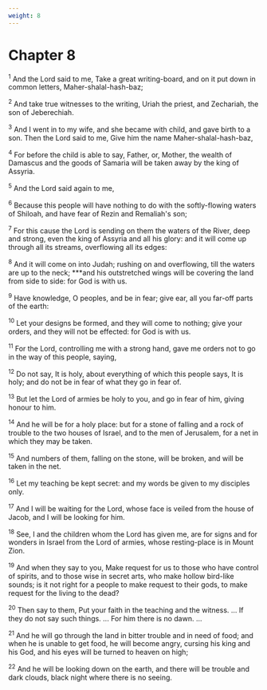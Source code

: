 ```yaml
---
weight: 8
---
```


# Chapter 8

<sup>1</sup> And the Lord said to me, Take a great writing-board, and on it put down in common letters, Maher-shalal-hash-baz; 

<sup>2</sup> And take true witnesses to the writing, Uriah the priest, and Zechariah, the son of Jeberechiah. 

<sup>3</sup> And I went in to my wife, and she became with child, and gave birth to a son. Then the Lord said to me, Give him the name Maher-shalal-hash-baz, 

<sup>4</sup> For before the child is able to say, Father, or, Mother, the wealth of Damascus and the goods of Samaria will be taken away by the king of Assyria. 

<sup>5</sup> And the Lord said again to me, 

<sup>6</sup> Because this people will have nothing to do with the softly-flowing waters of Shiloah, and have fear of Rezin and Remaliah's son; 

<sup>7</sup> For this cause the Lord is sending on them the waters of the River, deep and strong, even the king of Assyria and all his glory: and it will come up through all its streams, overflowing all its edges: 

<sup>8</sup> And it will come on into Judah; rushing on and overflowing, till the waters are up to the neck; ***and his outstretched wings will be covering the land from side to side: for God is with us. 

<sup>9</sup> Have knowledge, O peoples, and be in fear; give ear, all you far-off parts of the earth: 

<sup>10</sup> Let your designs be formed, and they will come to nothing; give your orders, and they will not be effected: for God is with us. 

<sup>11</sup> For the Lord, controlling me with a strong hand, gave me orders not to go in the way of this people, saying, 

<sup>12</sup> Do not say, It is holy, about everything of which this people says, It is holy; and do not be in fear of what they go in fear of. 

<sup>13</sup> But let the Lord of armies be holy to you, and go in fear of him, giving honour to him. 

<sup>14</sup> And he will be for a holy place: but for a stone of falling and a rock of trouble to the two houses of Israel, and to the men of Jerusalem, for a net in which they may be taken. 

<sup>15</sup> And numbers of them, falling on the stone, will be broken, and will be taken in the net. 

<sup>16</sup> Let my teaching be kept secret: and my words be given to my disciples only. 

<sup>17</sup> And I will be waiting for the Lord, whose face is veiled from the house of Jacob, and I will be looking for him. 

<sup>18</sup> See, I and the children whom the Lord has given me, are for signs and for wonders in Israel from the Lord of armies, whose resting-place is in Mount Zion. 

<sup>19</sup> And when they say to you, Make request for us to those who have control of spirits, and to those wise in secret arts, who make hollow bird-like sounds; is it not right for a people to make request to their gods, to make request for the living to the dead? 

<sup>20</sup> Then say to them, Put your faith in the teaching and the witness. ... If they do not say such things. ... For him there is no dawn. ... 

<sup>21</sup> And he will go through the land in bitter trouble and in need of food; and when he is unable to get food, he will become angry, cursing his king and his God, and his eyes will be turned to heaven on high; 

<sup>22</sup> And he will be looking down on the earth, and there will be trouble and dark clouds, black night where there is no seeing. 


